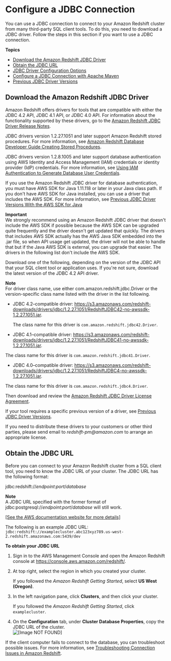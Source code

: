 # Configure a JDBC Connection<a name="configure-jdbc-connection"></a>

You can use a JDBC connection to connect to your Amazon Redshift cluster from many third\-party SQL client tools\. To do this, you need to download a JDBC driver\. Follow the steps in this section if you want to use a JDBC connection\.

**Topics**
+ [Download the Amazon Redshift JDBC Driver](#download-jdbc-driver)
+ [Obtain the JDBC URL](#obtain-jdbc-url)
+ [JDBC Driver Configuration Options](configure-jdbc-options.md)
+ [Configure a JDBC Connection with Apache Maven](configure-jdbc-connection-with-maven.md)
+ [Previous JDBC Driver Versions](jdbc-previous-versions.md)

## Download the Amazon Redshift JDBC Driver<a name="download-jdbc-driver"></a>

Amazon Redshift offers drivers for tools that are compatible with either the JDBC 4\.2 API, JDBC 4\.1 API, or JDBC 4\.0 API\. For information about the functionality supported by these drivers, go to the [Amazon Redshift JDBC Driver Release Notes](https://s3.amazonaws.com/redshift-downloads/drivers/jdbc/1.2.27.1051/Amazon+Redshift+JDBC+Release+Notes.pdf)\.  

JDBC drivers version 1\.2\.27\.1051 and later support Amazon Redshift stored procedures\. For more information, see [Amazon Redshift Database Developer Guide Creating Stored Procedures](https://docs.aws.amazon.com/redshift/latest/dg/stored-procedure-overview.html)\.

JDBC drivers version 1\.2\.8\.1005 and later support database authentication using AWS Identity and Access Management \(IAM\) credentials or identity provider \(IdP\) credentials\. For more information, see [Using IAM Authentication to Generate Database User Credentials](generating-user-credentials.md)\.

If you use the Amazon Redshift JDBC driver for database authentication, you must have AWS SDK for Java 1\.11\.118 or later in your Java class path\. If you don't have AWS SDK for Java installed, you can use a driver that includes the AWS SDK\. For more information, see [Previous JDBC Driver Versions With the AWS SDK for Java](jdbc-previous-versions.md#jdbc-previous-versions-with-sdk)

**Important**  
We strongly recommend using an Amazon Redshift JDBC driver that doesn't include the AWS SDK if possible because the AWS SDK can be upgraded quite frequently and the driver doesn't get updated that quickly\. The drivers that includes AWS SDK actually has the AWS Java SDK embedded into the \.jar file, so when API usage get updated, the driver will not be able to handle that but if the Java AWS SDK is external, you can upgrade that easier\. The drivers in the following list don't include the AWS SDK\.

Download one of the following, depending on the version of the JDBC API that your SQL client tool or application uses\. If you're not sure, download the latest version of the JDBC 4\.2 API driver\.

**Note**  
For driver class name, use either com\.amazon\.redshift\.jdbc\.Driver or the version\-specific class name listed with the driver in the list following\.
+ JDBC 4\.2–compatible driver: [https://s3\.amazonaws\.com/redshift\-downloads/drivers/jdbc/1\.2\.27\.1051/RedshiftJDBC42\-no\-awssdk\-1\.2\.27\.1051\.jar](https://s3.amazonaws.com/redshift-downloads/drivers/jdbc/1.2.27.1051/RedshiftJDBC42-no-awssdk-1.2.27.1051.jar)\. 

  The class name for this driver is `com.amazon.redshift.jdbc42.Driver`\.
+  JDBC 4\.1–compatible driver: [https://s3\.amazonaws\.com/redshift\-downloads/drivers/jdbc/1\.2\.27\.1051/RedshiftJDBC41\-no\-awssdk\-1\.2\.27\.1051\.jar](https://s3.amazonaws.com/redshift-downloads/drivers/jdbc/1.2.27.1051/RedshiftJDBC41-no-awssdk-1.2.27.1051.jar)\. 

  The class name for this driver is `com.amazon.redshift.jdbc41.Driver`\.
+  JDBC 4\.0–compatible driver: [https://s3\.amazonaws\.com/redshift\-downloads/drivers/jdbc/1\.2\.27\.1051/RedshiftJDBC4\-no\-awssdk\-1\.2\.27\.1051\.jar](https://s3.amazonaws.com/redshift-downloads/drivers/jdbc/1.2.27.1051/RedshiftJDBC4-no-awssdk-1.2.27.1051.jar)\. 

  The class name for this driver is `com.amazon.redshift.jdbc4.Driver`\.

Then download and review the [Amazon Redshift JDBC Driver License Agreement](https://s3.amazonaws.com/redshift-downloads/drivers/Amazon+Redshift+JDBC+Driver+License+Agreement.pdf)\. 

If your tool requires a specific previous version of a driver, see [Previous JDBC Driver Versions](jdbc-previous-versions.md)\.

If you need to distribute these drivers to your customers or other third parties, please send email to *redshift\-pm@amazon\.com* to arrange an appropriate license\. 

## Obtain the JDBC URL<a name="obtain-jdbc-url"></a>

Before you can connect to your Amazon Redshift cluster from a SQL client tool, you need to know the JDBC URL of your cluster\. The JDBC URL has the following format: 

jdbc:redshift://*endpoint*:*port*/*database*

**Note**  
A JDBC URL specified with the former format of jdbc:postgresql://*endpoint*:*port*/*database* will still work\.

[\[See the AWS documentation website for more details\]](http://docs.aws.amazon.com/redshift/latest/mgmt/configure-jdbc-connection.html)

The following is an example JDBC URL: `jdbc:redshift://examplecluster.abc123xyz789.us-west-2.redshift.amazonaws.com:5439/dev` 

**To obtain your JDBC URL**

1. Sign in to the AWS Management Console and open the Amazon Redshift console at [https://console\.aws\.amazon\.com/redshift/](https://console.aws.amazon.com/redshift/)\.

1. At top right, select the region in which you created your cluster\. 

    If you followed the *Amazon Redshift Getting Started*, select **US West \(Oregon\)**\. 

1.  In the left navigation pane, click **Clusters**, and then click your cluster\. 

    If you followed the *Amazon Redshift Getting Started*, click `examplecluster`\. 

1.  On the **Configuration** tab, under **Cluster Database Properties**, copy the JDBC URL of the cluster\.   
![\[Image NOT FOUND\]](http://docs.aws.amazon.com/redshift/latest/mgmt/images/rs-mgmt-clusters-cluster-database-properties-jdbc.png)

 If the client computer fails to connect to the database, you can troubleshoot possible issues\. For more information, see [Troubleshooting Connection Issues in Amazon Redshift](troubleshooting-connections.md)\. 
